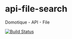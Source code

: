 # api-file-search
Domotique - API - File

[![Build Status](https://travis-ci.org/antoine-aumjaud/api-file.svg?branch=master)](https://travis-ci.org/antoine-aumjaud/api-file)
